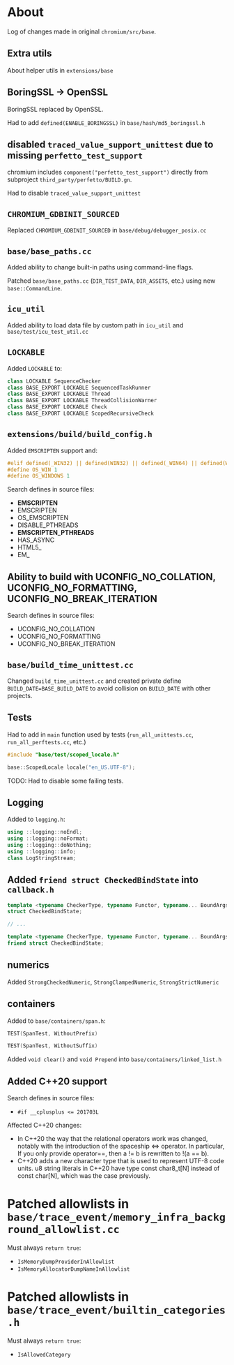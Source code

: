 # About

Log of changes made in original `chromium/src/base`.

## Extra utils

About helper utils in `extensions/base`

## BoringSSL -> OpenSSL

BoringSSL replaced by OpenSSL.

Had to add `defined(ENABLE_BORINGSSL)` in `base/hash/md5_boringssl.h`

##  disabled `traced_value_support_unittest` due to missing `perfetto_test_support`

chromium includes `component("perfetto_test_support")` directly from subproject `third_party/perfetto/BUILD.gn`.

Had to disable `traced_value_support_unittest`

## `CHROMIUM_GDBINIT_SOURCED`

Replaced `CHROMIUM_GDBINIT_SOURCED` in `base/debug/debugger_posix.cc`

## `base/base_paths.cc`

Added ability to change built-in paths using command-line flags.

Patched `base/base_paths.cc` (`DIR_TEST_DATA`, `DIR_ASSETS`, etc.) using new `base::CommandLine`.

## `icu_util`

Added ability to load data file by custom path in `icu_util` and `base/test/icu_test_util.cc`

## `LOCKABLE`

Added `LOCKABLE` to:

```cpp
class LOCKABLE SequenceChecker
class BASE_EXPORT LOCKABLE SequencedTaskRunner
class BASE_EXPORT LOCKABLE Thread
class BASE_EXPORT LOCKABLE ThreadCollisionWarner
class BASE_EXPORT LOCKABLE Check
class BASE_EXPORT LOCKABLE ScopedRecursiveCheck
```

## `extensions/build/build_config.h`

Added `EMSCRIPTEN` support and:

```cpp
#elif defined(_WIN32) || defined(WIN32) || defined(_WIN64) || defined(WIN64)
#define OS_WIN 1
#define OS_WINDOWS 1
```

Search defines in source files:

* __EMSCRIPTEN__
* EMSCRIPTEN
* OS_EMSCRIPTEN
* DISABLE_PTHREADS
* __EMSCRIPTEN_PTHREADS__
* HAS_ASYNC
* HTML5_
* EM_

## Ability to build with UCONFIG_NO_COLLATION, UCONFIG_NO_FORMATTING, UCONFIG_NO_BREAK_ITERATION

Search defines in source files:

* UCONFIG_NO_COLLATION
* UCONFIG_NO_FORMATTING
* UCONFIG_NO_BREAK_ITERATION

## `base/build_time_unittest.cc`

Changed `build_time_unittest.cc` and created private define `BUILD_DATE=BASE_BUILD_DATE` to avoid collision on `BUILD_DATE` with other projects.

## Tests

Had to add in `main` function used by tests (`run_all_unittests.cc`, `run_all_perftests.cc`, etc.)

```cpp
#include "base/test/scoped_locale.h"

base::ScopedLocale locale("en_US.UTF-8");
```

TODO: Had to disable some failing tests.

## Logging

Added to `logging.h`:

```cpp
using ::logging::noEndl;
using ::logging::noFormat;
using ::logging::doNothing;
using ::logging::info;
class LogStringStream;
```

## Added `friend struct CheckedBindState` into `callback.h`

```cpp
template <typename CheckerType, typename Functor, typename... BoundArgs>
struct CheckedBindState;

// ...

template <typename CheckerType, typename Functor, typename... BoundArgs>
friend struct CheckedBindState;
```

## numerics

Added `StrongCheckedNumeric`, `StrongClampedNumeric`, `StrongStrictNumeric`

## containers

Added to `base/containers/span.h`:

```cpp
TEST(SpanTest, WithoutPrefix)

TEST(SpanTest, WithoutSuffix)
```

Added `void clear()` and `void Prepend` into `base/containers/linked_list.h`

## Added C++20 support

Search defines in source files:

* `#if __cplusplus <= 201703L`

Affected C++20 changes:

* In C++20 the way that the relational operators work was changed, notably with the introduction of the spaceship <=> operator. In particular, If you only provide operator==, then a != b is rewritten to !(a == b).
* C++20 adds a new character type that is used to represent UTF-8 code units. u8 string literals in C++20 have type const char8_t[N] instead of const char[N], which was the case previously.

# Patched allowlists in `base/trace_event/memory_infra_background_allowlist.cc`

Must always `return true`:

* `IsMemoryDumpProviderInAllowlist`
* `IsMemoryAllocatorDumpNameInAllowlist`

# Patched allowlists in `base/trace_event/builtin_categories.h`

Must always `return true`:

* `IsAllowedCategory`
